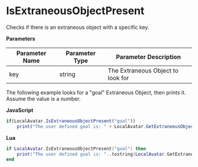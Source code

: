 # IsExtraneousObjectPresent

Checks if there is an extraneous object with a specific key.

**Parameters**

Parameter Name | Parameter Type | Parameter Description
--- | --- | ---
key | string | The Extraneous Object to look for

The following example looks for a "goal" Extraneous Object, then prints it. Assume the value is a number.

**JavaScript**
```js
if(LocalAvatar.IsExtraneousObjectPresent("goal"))
    print("The user defined goal is: " + LocalAvatar.GetExtraneousObject("goal"))
```

**Lua**
```lua
if LocalAvatar.IsExtraneousObjectPresent("goal") then
    print("The user defined goal is: "..tostring(LocalAvatar.GetExtraneousObject("goal")))
end
```